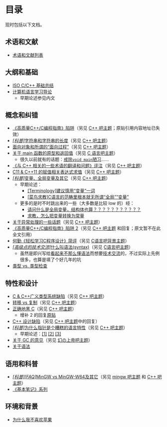 ﻿# 目录

现时包括以下文档。

## 术语和文献

* [术语和文献列表](terms-and-bibliography.md)

## 大纲和基础

* [ISO C/C++ 基础总结](c-cpp-fundamental.md)
* [计算机语言学习导论](introduction-to-learning-computer-languages.md)
	* 早期论述参见内文

## 概念和纠错

* [《高质量C++/C编程指南》陷阱](high-quality-c-cpp-programing-guide-trap.md)（另见 [C++ 吧主题](http://tieba.baidu.com/p/1051426693)；原贴引用内容地址已失效）
* [_[科普]_&#8203;字符串和字符串的长度](string-and-string-length.md)（另见 [C++ 吧主题](http://tieba.baidu.com/p/1758580031)）
* [面向对象和所谓的“面向过程”](OO-and-procedural-oriented-mist.md)（另见 [C++ 吧主题](http://tieba.baidu.com/p/1912906851)）
* [关于 main 函数的原型和返回值](main-function.md)（另见 [C 语言吧主题](http://tieba.baidu.com/p/1969958655)）
	* 很久以前就有的话题：[戒除`void main`陋习](http://tieba.baidu.com/p/40625459)……
* [《与 C++ 相关的一些术语的翻译和问题》评注](cpp-term-translation-comment.md)（另见 [C++ 吧主题](http://tieba.baidu.com/p/2070464220)）
* [C11 & C++11 的赋值相关表达式求值](c11-cpp11-assignment.md)（另见 [C++ 吧主题](http://tieba.baidu.com/p/2091426198)）
* [_[科普]_&#8203;变量、全局变量及其它](variables.md)（另见 [C++ 吧主题](http://tieba.baidu.com/p/2126721044)）
	* 早期论述：
		* [[Terminology]建议慎用“变量”一词](http://tieba.baidu.com/p/1316351174)
		* [[菜鸟求教]C语言的范畴里根本就无所谓“全局”“变量”](http://tieba.baidu.com/p/2111194416)
	* 更多的是时不时跳出来的一些（大多数是比较 low 的）经：
		* [请问什么是全局变量，结构体也算？？？？？？？？？？？](http://tieba.baidu.com/p/3884720952)
		* [求教，怎么把变量转换为常量](http://tieba.baidu.com/p/3962027836)
* [关于异常处理的一些话题](cpp-exceptions.md)（另见 [C++ 吧主题](http://tieba.baidu.com/p/2201116330)）
* [《高质量C++/C编程指南》陷阱 2](high-quality-c-cpp-programing-guide-trap-2.md)（另见 [C++ 吧主题](http://tieba.baidu.com/p/2262386913) 和回复；原文暂不在此全文引用）
* [何勤《轻松学习C程序设计》简评](learning-c-programing-note.md)（另见 [C语言吧背景主题](http://tieba.baidu.com/p/2621752149)）
* [_[高级点的技术交流]_&#8203;什么叫语法(syntax)](what-is-syntax.md)（另见 [C语言吧主题](http://tieba.baidu.com/p/3863321148)）
	* 虽然是即兴写给[看起来不那么懂语法](http://tieba.baidu.com/p/3835122876)而想要[技术交流](http://tieba.baidu.com/p/3829012515)的，不过实际上先例很多，也算是填了个好几年的坑
* [类型 vs. 类型检查](typing-vs-typechecking.md)

## 特性和设计

* [C & C++广义类型系统缺陷](c-cpp-generic-type-system-defect.md)（另见 [C++ 吧主题](http://tieba.baidu.com/p/2272468675)）
* [转移 vs 复制](move-vs-copy.md)（另见 [C++ 吧主题](http://tieba.baidu.com/p/2403773958)）
* [正确地黑 C](c-wrongs.md)（另见 [C++ 吧主题](http://tieba.baidu.com/p/3190068223)）
	* 增补 2 的回复[原贴](http://tieba.baidu.com/p/3221787295)
* [C++ 设计缺陷](cpp-design-defect.md)（另见 [C++ 吧主题](http://tieba.baidu.com/p/3202116449)中的回复）
* [_[科普]_&#8203;为什么指针是个糟糕的语言特性](why-is-pointer-awful.md)（另见 [C++ 吧主题](http://tieba.baidu.com/p/3993456389)）
	* 早期论述：[[1]](http://tieba.baidu.com/f?ct=335675392&tn=baiduPostBrowser&z=3605563618&sc=64936372503#64936372503) [[2]](http://tieba.baidu.com/f?ct=335675392&tn=baiduPostBrowser&z=3605563618&sc=64963805240#64963805240) [[3]](http://tieba.baidu.com/p/3615289496?pn=2)
* [关于 GC 的意见](about-garbage-collection.md)（另见 [幻の上帝吧主题](https://tieba.baidu.com/p/3171730339)）
* [关于语法](about-syntax.md)
	
## 语用和科普

* [_[科普]_&#8203;_[FAQ]_&#8203;MinGW vs MinGW-W64及其它](mingw-vs-mingw-v64.md)（另见 [mingw 吧主题](http://tieba.baidu.com/p/3186232510) 和 [C++ 吧主题](http://tieba.baidu.com/p/3186234212)）
* [《基本笔记》系列](elementary-notes/contents.md)

## 环境和背景

* [为什么我不喜欢苹果](why-i-dislike-apple.md)

